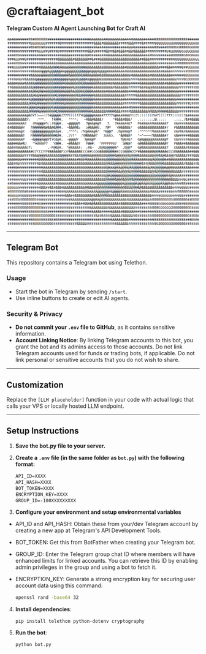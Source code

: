 # @craftaiagent_bot

**Telegram Custom AI Agent Launching Bot for Craft AI**  

![CraftAIbot](CRAFT.png)

---

## Telegram Bot

This repository contains a Telegram bot using Telethon.

### Usage

- Start the bot in Telegram by sending `/start`.
- Use inline buttons to create or edit AI agents.

### Security & Privacy

- **Do not commit your `.env` file to GitHub**, as it contains sensitive information.
- **Account Linking Notice**: By linking Telegram accounts to this bot, you grant the bot and its admins access to those accounts. Do not link Telegram accounts used for funds or trading bots, if applicable. Do not link personal or sensitive accounts that you do not wish to share.

---

## Customization

Replace the `[LLM placeholder]` function in your code with actual logic that calls your VPS or locally hosted LLM endpoint.

---

## Setup Instructions

1. **Save the bot.py file to your server.**

2. **Create a `.env` file (in the same folder as `bot.py`) with the following format:**

   ```env
   API_ID=XXXX
   API_HASH=XXXX
   BOT_TOKEN=XXXX
   ENCRYPTION_KEY=XXXX
   GROUP_ID=-100XXXXXXXXX

3. **Configure your environment and setup environmental variables**

- API_ID and API_HASH: Obtain these from your/dev Telegram account by creating a new app at Telegram's API Development Tools.

- BOT_TOKEN: Get this from BotFather when creating your Telegram bot.

- GROUP_ID: Enter the Telegram group chat ID where members will have enhanced limits for linked accounts. You can retrieve this ID by enabling admin privileges in the group and using a bot to fetch it.

- ENCRYPTION_KEY: Generate a strong encryption key for securing user account data using this command:

    ```bash 
    openssl rand -base64 32
    ```

4. **Install dependencies**:
    ```bash
    pip install telethon python-dotenv cryptography
    ```

5. **Run the bot**:
    ```bash
    python bot.py
    ```
